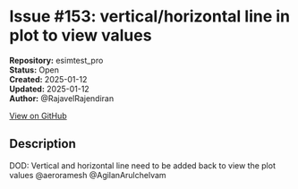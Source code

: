 # Issue #153: vertical/horizontal line in plot to view values

**Repository:** esimtest_pro  
**Status:** Open  
**Created:** 2025-01-12  
**Updated:** 2025-01-12  
**Author:** @RajavelRajendiran  

[View on GitHub](https://github.com/Simtestlab/esimtest_pro/issues/153)

## Description

DOD: Vertical and horizontal line need to be added back to view the plot values @aeroramesh @AgilanArulchelvam 